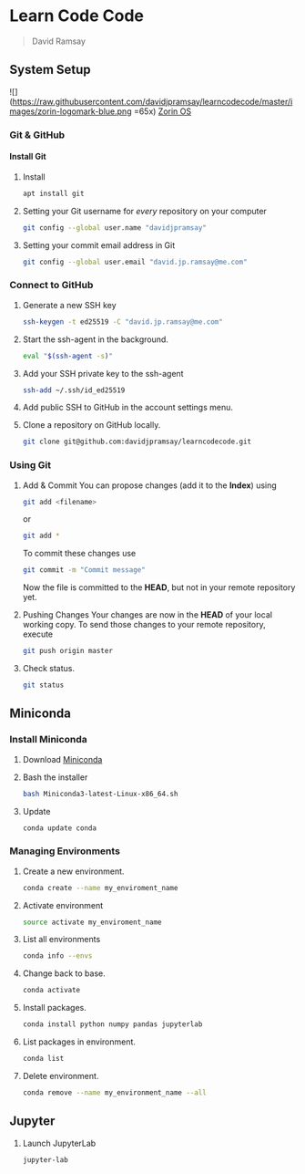 # Learn Code Code

> David Ramsay

## System Setup

![](https://raw.githubusercontent.com/davidjpramsay/learncodecode/master/images/zorin-logomark-blue.png =65x)
[Zorin OS](https://zorin.com/os/)


### Git & GitHub

#### Install Git
1.	Install
	```bash
	apt install git
	```
1.	Setting your Git username for _every_ repository on your computer
	```bash
	git config --global user.name "davidjpramsay"
	```

1.	Setting your commit email address in Git
	```bash
	git config --global user.email "david.jp.ramsay@me.com"
	```
### Connect to GitHub

1.	Generate a new SSH key
	```bash
	ssh-keygen -t ed25519 -C "david.jp.ramsay@me.com"
	```

2.	Start the ssh-agent in the background.
	```bash
	eval "$(ssh-agent -s)"
	```
3.	Add your SSH private key to the ssh-agent
	```bash
	ssh-add ~/.ssh/id_ed25519
	```
4.	Add public SSH to GitHub in the account settings menu.

5.	Clone  a repository on GitHub locally.
	```bash
	git clone git@github.com:davidjpramsay/learncodecode.git
	```

### Using Git

1.	Add & Commit
	You can propose changes (add it to the **Index**) using  
	```bash
	git add <filename>
	```
	or
	```bash
	git add *
	```  
	To commit these changes use  
	```bash
	git commit -m "Commit message"
	```
	Now the file is committed to the **HEAD**, but not in your remote repository yet.

2.	Pushing Changes
	Your changes are now in the **HEAD** of your local working copy. To send those changes to your remote repository, execute
	```bash
	git push origin master
	```
3.	Check status.
	```bash
	git status
	```

## Miniconda

### Install Miniconda

1.	Download [Miniconda](https://docs.conda.io/en/latest/miniconda.html#linux-installers)

2.	Bash the installer
	```bash
	bash Miniconda3-latest-Linux-x86_64.sh
	```
	
3.	Update
	```bash
	conda update conda
	```

### Managing Environments

1.	Create a new environment.
	```bash
	conda create --name my_enviroment_name
	```
2.	Activate environment
	```bash
	source activate my_enviroment_name
	```
3.	List all environments
	```bash
	conda info --envs
	```
4.	Change back to base.
	```bash
	conda activate
	```
5.	Install packages.
	```bash
	conda install python numpy pandas jupyterlab
	```
6.	List packages in environment.
	```bash
	conda list
	```
7.	Delete environment.
	```bash
	conda remove --name my_environment_name --all
	```

## Jupyter

1.	Launch JupyterLab
	```bash
	jupyter-lab
	```

<!--stackedit_data:
eyJoaXN0b3J5IjpbMTM4NDI2MTczOCwtMTgyNTEzMjkyMSwtND
AyMjM4Njc2LC02NzQzMTU4MjEsLTE5MTk1NzY4OTcsLTE5MTk1
NzY4OTcsMTY3NTU3NTA5MCwtNjU5OTY5NzYwLC0yNzM0NzE3Ny
wtMTU1MTU2NTk1NiwtMjAxNjIxNjIyOCwxODQxNzIyMDc4LDEw
NTQ4MjIwMjIsLTkxOTE2NjQ3OCwtMjI1NjM3MjY2XX0=
-->